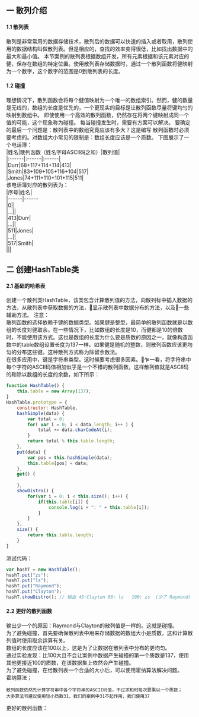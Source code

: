 ## 一 散列介绍
#### 1.1 散列表
散列是非常常用的数据存储技术，散列后的数据可以快速的插入或者取用，散列使用的数据结构叫做散列表。但是相应的，查找的效率变得很低，比如找出数据中的最大和最小值。
本节案例的散列表根据数组开发，所有元素根据和该元素对应的健，保存在数组的特定位置。使用散列表存储数据时，通过一个散列函数将健映射为一个数字，这个数字的范围是0到散列表的长度。
#### 1.2 碰撞
理想情况下，散列函数会将每个健值映射为一个唯一的数组索引。然而，健的数量是无线的，数组的长度是优先的，一个更现实的目标是让散列函数尽量将键均匀的映射到数组中。
即使使用一个高效的散列函数，仍然存在将两个键映射成同一个值的可能，这个现象称为碰撞。
每当碰撞发生时，需要有方案可以解决。
要确定的最后一个问题是：散列表中的数组究竟应该有多大？这是编写 散列函数时必须要考虑的。对数组大小常见的限制是：数组长度应该是一个质数。
下图展示了一个电话簿：  
|姓名|散列函数（姓名字母ASCII码之和）|散列值|  
|:------|:------|:------|  
|Durr|68+117+114+114|413|  
|Smith|83+109+105+116+104|517|  
|Jones|74+111+110+101+115|511|  
该电话簿对应的散列表为：  
|序号|姓名|  
|------|------  
|0||  
|...||  
|413|Durr|  
|...||  
|511|Jones|  
|...||  
|517|Smith|  
|||
## 二 创建HashTable类
#### 2.1 基础的哈希表
创建一个散列类HashTable，该类包含计算散列值的方法，向散列标中插入数据的方法，从散列表中获取数据的方法，显示散列表中数据分布的方法，以及一些辅助方法。
注意：  
散列函数的选择依赖于健的数据类型。如果健是整型，最简单的散列函数就是以数组的长度对健取余。在一些情况下，比如数组的长度是10，而健都是10的倍数时，不能使用该方式。这也是数组的长度为什么要是质数的原因之一，就像构造函数中的table数组设置长度为137一样。如果健是随机的整数，则散列函数应该更均匀的分布这些键。这种散列方式称为除留余数法。  
在很多应用中，键是字符串类型。这时候要考虑很多因素。乍一看，将字符串中每个字符的ASCII码值相加似乎是一个不错的散列函数，这样散列值就是ASCII码的和除以数组的长度的余数，如下所示：
```js
function HashTable() {
    this.table = new Array(137);
}
HashTable.prototype = {
    constructor: HashTable,
    hashSimple(data) {
        var total = 0;
        for( var i = 0; i < data.length; i++ ) {
            total += data.charCodeAt(i);
        }
        return total % this.table.length;
    },
    put(data) {
        var pos = this.hashSimple(data);
        this.table[pos] = data;
    },
    get() {
        
    },
    showDistro() {
        for(var i = 0; i < this.size(); i++) {
            if(this.table[i]) {
                console.log(i + ": " + this.table[i]);
            }
        }   
    },
    size() {
        return this.table.length;
    }
}
```
测试代码：
```js
var hashT = new HashTable();
hashT.put("zs");
hashT.put("ls");
hashT.put("Raymond");
hashT.put("Clayton");
hashT.showDistro(); // 输出 45:Clayton 86: ls   100: zs  (少了 Raymond)
```
#### 2.2 更好的散列函数
输出少一个的原因：Raymond与Clayton的散列值是一样的。这就是碰撞。  
为了避免碰撞，首先要确保散列表中用来存储数据的数组大小是质数，这和计算散列值时使用取余运算有关。  
数组的长度应该在100以上，这是为了让数据在散列表中分布的更均匀。  
通过实验发现：比100大且不会让案例中数据产生碰撞的第一个质数是137，使用其他更接近100的质数，在该数据集上依然会产生碰撞。  
为了避免碰撞，在给散列表一个合适的大小后，可以使用霍纳算法解决问题。  
霍纳算法；
```
散列函数依然先计算字符串中各个字符串的ASCII码值，不过求和时每次要乘以一个质数；
大多算法书建议使用较小质数31，我们的案例中31不起作用，我们使用37
```
更好的散列函数：
```js

```

